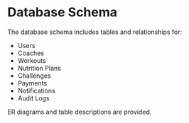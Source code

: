 
# Database Schema

The database schema includes tables and relationships for:

- Users
- Coaches
- Workouts
- Nutrition Plans
- Challenges
- Payments
- Notifications
- Audit Logs

ER diagrams and table descriptions are provided.
